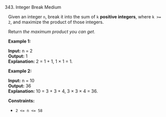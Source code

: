343. Integer Break
Medium

Given an integer  `n`, break it into the sum of  `k`  **positive integers**, where  `k >= 2`, and maximize the product of those integers.

Return  _the maximum product you can get_.

**Example 1:**

**Input:** n = 2  
**Output:** 1  
**Explanation:** 2 = 1 + 1, 1 × 1 = 1.

**Example 2:**

**Input:** n = 10  
**Output:** 36  
**Explanation:** 10 = 3 + 3 + 4, 3 × 3 × 4 = 36.

**Constraints:**

-   `2 <= n <= 58`